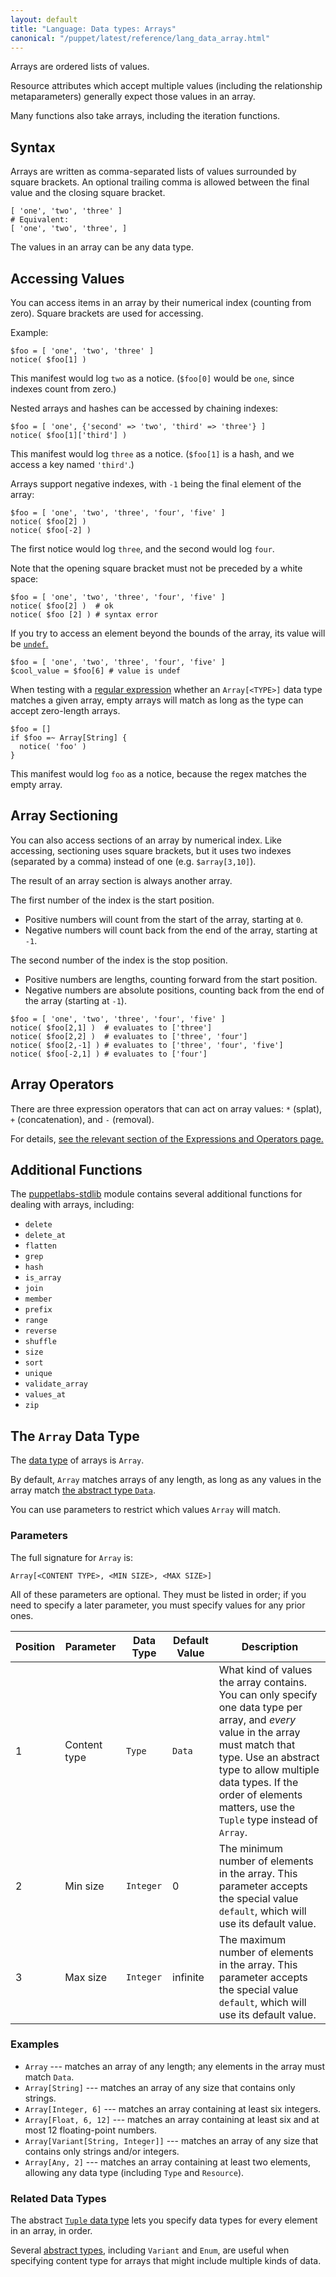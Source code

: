 ```yaml
---
layout: default
title: "Language: Data types: Arrays"
canonical: "/puppet/latest/reference/lang_data_array.html"
---
```


[undef]: ./lang_data_undef.html
[stdlib]: http://forge.puppetlabs.com/puppetlabs/stdlib
[data type]: ./lang_data_type.html
[tuple]: ./lang_data_abstract.html#tuple
[data]: ./lang_data_abstract.html#data
[abstract types]: ./lang_data_abstract.html
[regexp]: ./lang_data_regexp.html
[string data type]: ./lang_data_string.html


Arrays are ordered lists of values.

Resource attributes which accept multiple values (including the relationship metaparameters) generally expect those values in an array.

Many functions also take arrays, including the iteration functions.

## Syntax

Arrays are written as comma-separated lists of values surrounded by square brackets. An optional trailing comma is allowed between the final value and the closing square bracket.

``` puppet
[ 'one', 'two', 'three' ]
# Equivalent:
[ 'one', 'two', 'three', ]
```

The values in an array can be any data type.


## Accessing Values

You can access items in an array by their numerical index (counting from zero). Square brackets are used for accessing.

Example:

``` puppet
$foo = [ 'one', 'two', 'three' ]
notice( $foo[1] )
```

This manifest would log `two` as a notice. (`$foo[0]` would be `one`, since indexes count from zero.)

Nested arrays and hashes can be accessed by chaining indexes:

``` puppet
$foo = [ 'one', {'second' => 'two', 'third' => 'three'} ]
notice( $foo[1]['third'] )
```

This manifest would log `three` as a notice. (`$foo[1]` is a hash, and we access a key named `'third'`.)

Arrays support negative indexes, with `-1` being the final element of the array:

``` puppet
$foo = [ 'one', 'two', 'three', 'four', 'five' ]
notice( $foo[2] )
notice( $foo[-2] )
```

The first notice would log `three`, and the second would log `four`.

Note that the opening square bracket must not be preceded by a white space:

``` puppet
$foo = [ 'one', 'two', 'three', 'four', 'five' ]
notice( $foo[2] )  # ok
notice( $foo [2] ) # syntax error
```

If you try to access an element beyond the bounds of the array, its value will be [`undef`.][undef]

``` puppet
$foo = [ 'one', 'two', 'three', 'four', 'five' ]
$cool_value = $foo[6] # value is undef
```

When testing with a [regular expression][regexp] whether an `Array[<TYPE>]` data type matches a given array, empty arrays will match as long as the type can accept zero-length arrays.

``` puppet
$foo = []
if $foo =~ Array[String] {
  notice( 'foo' )
}
```

This manifest would log `foo` as a notice, because the regex matches the empty array.

## Array Sectioning

You can also access sections of an array by numerical index. Like accessing, sectioning uses square brackets, but it uses two indexes (separated by a comma) instead of one (e.g. `$array[3,10]`).

The result of an array section is always another array.

The first number of the index is the start position.

* Positive numbers will count from the start of the array, starting at `0`.
* Negative numbers will count back from the end of the array, starting at `-1`.

The second number of the index is the stop position.

* Positive numbers are lengths, counting forward from the start position.
* Negative numbers are absolute positions, counting back from the end of the array (starting at `-1`).

``` puppet
$foo = [ 'one', 'two', 'three', 'four', 'five' ]
notice( $foo[2,1] )  # evaluates to ['three']
notice( $foo[2,2] )  # evaluates to ['three', 'four']
notice( $foo[2,-1] ) # evaluates to ['three', 'four', 'five']
notice( $foo[-2,1] ) # evaluates to ['four']
```

## Array Operators

There are three expression operators that can act on array values: `*` (splat), `+` (concatenation), and `-` (removal).

For details, [see the relevant section of the Expressions and Operators page.](./lang_expressions.html#array-operators)


## Additional Functions

The [puppetlabs-stdlib][stdlib] module contains several additional functions for dealing with arrays, including:

* `delete`
* `delete_at`
* `flatten`
* `grep`
* `hash`
* `is_array`
* `join`
* `member`
* `prefix`
* `range`
* `reverse`
* `shuffle`
* `size`
* `sort`
* `unique`
* `validate_array`
* `values_at`
* `zip`

## The `Array` Data Type

The [data type][] of arrays is `Array`.

By default, `Array` matches arrays of any length, as long as any values in the array match [the abstract type `Data`][data].

You can use parameters to restrict which values `Array` will match.

### Parameters

The full signature for `Array` is:

    Array[<CONTENT TYPE>, <MIN SIZE>, <MAX SIZE>]

All of these parameters are optional. They must be listed in order; if you need to specify a later parameter, you must specify values for any prior ones.

Position | Parameter        | Data Type | Default Value | Description
---------| -----------------|-----------|---------------|------------
1 | Content type | `Type`    | `Data`   | What kind of values the array contains. You can only specify one data type per array, and _every_ value in the array must match that type. Use an abstract type to allow multiple data types. If the order of elements matters, use the `Tuple` type instead of `Array`.
2 | Min size     | `Integer` | 0        | The minimum number of elements in the array. This parameter accepts the special value `default`, which will use its default value.
3 | Max size     | `Integer` | infinite | The maximum number of elements in the array. This parameter accepts the special value `default`, which will use its default value.


### Examples

* `Array` --- matches an array of any length; any elements in the array must match `Data`.
* `Array[String]` --- matches an array of any size that contains only strings.
* `Array[Integer, 6]` --- matches an array containing at least six integers.
* `Array[Float, 6, 12]` --- matches an array containing at least six and at most 12 floating-point numbers.
* `Array[Variant[String, Integer]]` --- matches an array of any size that contains only strings and/or integers.
* `Array[Any, 2]` --- matches an array containing at least two elements, allowing any data type (including `Type` and `Resource`).

### Related Data Types

The abstract [`Tuple` data type][tuple] lets you specify data types for every element in an array, in order.

Several [abstract types][], including `Variant` and `Enum`, are useful when specifying content type for arrays that might include multiple kinds of data.
